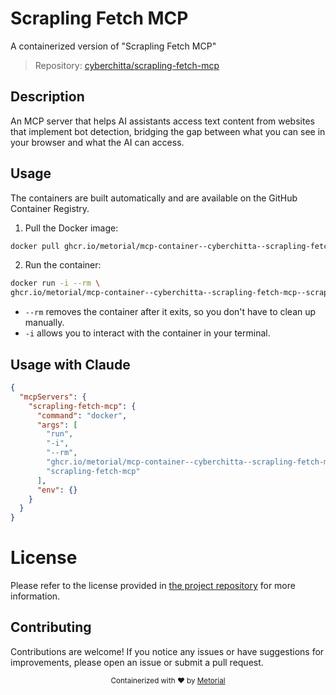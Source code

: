 
# Scrapling Fetch MCP

A containerized version of "Scrapling Fetch MCP"

> Repository: [cyberchitta/scrapling-fetch-mcp](https://github.com/cyberchitta/scrapling-fetch-mcp)

## Description

An MCP server that helps AI assistants access text content from websites that implement bot detection, bridging the gap between what you can see in your browser and what the AI can access.


## Usage

The containers are built automatically and are available on the GitHub Container Registry.

1. Pull the Docker image:

```bash
docker pull ghcr.io/metorial/mcp-container--cyberchitta--scrapling-fetch-mcp--scrapling-fetch-mcp
```

2. Run the container:

```bash
docker run -i --rm \ 
ghcr.io/metorial/mcp-container--cyberchitta--scrapling-fetch-mcp--scrapling-fetch-mcp  "scrapling-fetch-mcp"
```

- `--rm` removes the container after it exits, so you don't have to clean up manually.
- `-i` allows you to interact with the container in your terminal.




## Usage with Claude

```json
{
  "mcpServers": {
    "scrapling-fetch-mcp": {
      "command": "docker",
      "args": [
        "run",
        "-i",
        "--rm",
        "ghcr.io/metorial/mcp-container--cyberchitta--scrapling-fetch-mcp--scrapling-fetch-mcp",
        "scrapling-fetch-mcp"
      ],
      "env": {}
    }
  }
}
```

# License

Please refer to the license provided in [the project repository](https://github.com/cyberchitta/scrapling-fetch-mcp) for more information.

## Contributing

Contributions are welcome! If you notice any issues or have suggestions for improvements, please open an issue or submit a pull request.

<div align="center">
  <sub>Containerized with ❤️ by <a href="https://metorial.com">Metorial</a></sub>
</div>
  